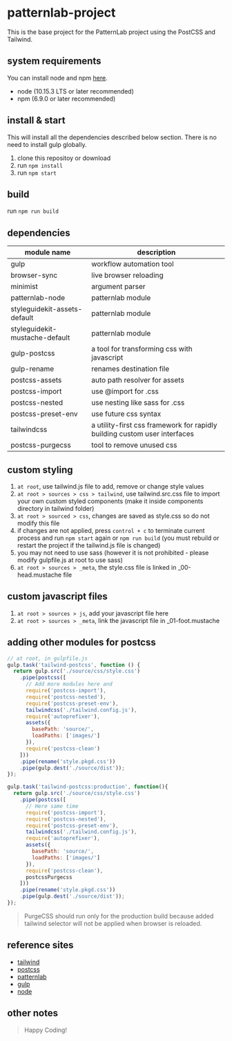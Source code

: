# patternlab-project
This is the base project for the PatternLab project using the PostCSS and Tailwind.

## system requirements
You can install node and npm [here](https://nodejs.org).
* node (10.15.3 LTS or later recommended)
* npm (6.9.0 or later recommended)

## install & start
This will install all the dependencies described below section.
There is no need to install gulp globally.
1. clone this repositoy or download
2. run `npm install`
3. run `npm start`

## build
run `npm run build`

## dependencies

| module name                    | description                                                               |
| -------------------------------| ------------------------------------------------------------------------- |
| gulp                           | workflow automation tool                                                  |
| browser-sync                   | live browser reloading                                                    |
| minimist                       | argument parser                                                           |
| patternlab-node                | patternlab module                                                         |
| styleguidekit-assets-default   | patternlab module                                                         |
| styleguidekit-mustache-default | patternlab module                                                         |
| gulp-postcss                   | a tool for transforming css with javascript                               |
| gulp-rename                    | renames destination file                                                  |
| postcss-assets                 | auto path resolver for assets                                             |
| postcss-import                 | use @import for .css                                                      |
| postcss-nested                 | use nesting like sass for .css                                            |
| postcss-preset-env             | use future css syntax                                                     |
| tailwindcss                    | a utility-first css framework for rapidly building custom user interfaces |
| postcss-purgecss               | tool to remove unused css                                                 |

## custom styling

1. `at root`, use tailwind.js file to add, remove or change style values
2. `at root > sources > css > tailwind`, use tailwind.src.css file to import your own custom styled components (make it inside components directory in tailwind folder)
3. `at root > sourced > css`, changes are saved as style.css so do not modify this file
4. if changes are not applied, press `control + c` to terminate current process and run `npm start` again or `npm run build` (you must rebuild or restart the project if the tailwind.js file is changed)
5. you may not need to use sass (however it is not prohibited - please modify gulpfile.js at root to use sass)
6. `at root > sources > _meta`, the style.css file is linked in _00-head.mustache file

## custom javascript files

1. `at root > sources > js`, add your javascript file here
2. `at root > sources > _meta`, link the javascript file in _01-foot.mustache

## adding other modules for postcss
``` javascript
// at root, in gulpfile.js
gulp.task('tailwind-postcss', function () {
  return gulp.src('./source/css/style.css')
    .pipe(postcss([
      // Add more modules here and
      require('postcss-import'),
      require('postcss-nested'),
      require('postcss-preset-env'),
      tailwindcss('./tailwind.config.js'),
      require('autoprefixer'),
      assets({
        basePath: 'source/',
        loadPaths: ['images/']
      }),
      require('postcss-clean')
    ]))
    .pipe(rename('style.pkgd.css'))
    .pipe(gulp.dest('./source/dist'));
});

gulp.task('tailwind-postcss:production', function(){
  return gulp.src('./source/css/style.css')
    .pipe(postcss([
      // Here same time
      require('postcss-import'),
      require('postcss-nested'),
      require('postcss-preset-env'),
      tailwindcss('./tailwind.config.js'),
      require('autoprefixer'),
      assets({
        basePath: 'source/',
        loadPaths: ['images/']
      }),
      require('postcss-clean'),
      postcssPurgecss
    ]))
    .pipe(rename('style.pkgd.css'))
    .pipe(gulp.dest('./source/dist'));
});
```
> PurgeCSS should run only for the production build because added tailwind selector will not be applied when browser is reloaded.

## reference sites
- [tailwind](https://tailwindcss.com/docs/what-is-tailwind/)
- [postcss](https://postcss.org/)
- [patternlab](https://patternlab.io/docs/)
- [gulp](https://gulpjs.com/)
- [node](https://nodejs.org/dist/latest-v10.x/docs/api/)

## other notes
> Happy Coding!